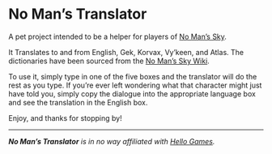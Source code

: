 # No Man’s Translator

A pet project intended to be a helper for players of [No Man’s Sky](https://nomanssky.com).

It Translates to and from English, Gek, Korvax, Vy’keen, and Atlas. The dictionaries have been sourced from the [No Man’s Sky Wiki](https://nomanssky.gamepedia.com).

To use it, simply type in one of the five boxes and the translator will do the rest as you type. If you’re ever left wondering what that character might just have told you, simply copy the dialogue into the appropriate language box and see the translation in the English box.

Enjoy, and thanks for stopping by!

---

***No Man’s Translator*** *is in no way affiliated with [Hello Games](http://www.hellogames.org/).*
